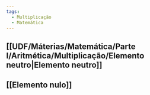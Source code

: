 ```yaml
---
tags:
  - Multiplicação
  - Matemática
---
```

## [[UDF/Máterias/Matemática/Parte I/Aritmética/Multiplicação/Elemento neutro|Elemento neutro]]
## [[Elemento nulo]]
